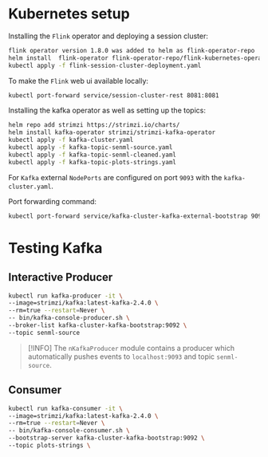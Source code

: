 # Kubernetes setup
Installing the `Flink` operator and deploying a session cluster:

```bash
flink operator version 1.8.0 was added to helm as flink-operator-repo
helm install  flink-operator flink-operator-repo/flink-kubernetes-operator
kubectl apply -f flink-session-cluster-deployment.yaml
```

To make the `Flink` web ui available locally:

```bash
kubectl port-forward service/session-cluster-rest 8081:8081
```

Installing the kafka operator as well as setting up the topics:
```bash
helm repo add strimzi https://strimzi.io/charts/
helm install kafka-operator strimzi/strimzi-kafka-operator
kubectl apply -f kafka-cluster.yaml 
kubectl apply -f kafka-topic-senml-source.yaml 
kubectl apply -f kafka-topic-senml-cleaned.yaml 
kubectl apply -f kafka-topic-plots-strings.yaml 
```

For `Kafka` external `NodePorts` are configured on port `9093` with the `kafka-cluster.yaml`.

Port forwarding command:
```bash
kubectl port-forward service/kafka-cluster-kafka-external-bootstrap 9093:9093
```


# Testing Kafka

## Interactive Producer

```bash
kubectl run kafka-producer -it \
--image=strimzi/kafka:latest-kafka-2.4.0 \
--rm=true --restart=Never \
-- bin/kafka-console-producer.sh \
--broker-list kafka-cluster-kafka-bootstrap:9092 \
--topic senml-source
```

> [!INFO]
> The `nKafkaProducer` module contains a producer which automatically pushes events to `localhost:9093`
> and topic `senml-source`.

## Consumer
```bash
kubectl run kafka-consumer -it \
--image=strimzi/kafka:latest-kafka-2.4.0 \
--rm=true --restart=Never \
-- bin/kafka-console-consumer.sh \
--bootstrap-server kafka-cluster-kafka-bootstrap:9092 \
--topic plots-strings \
```
